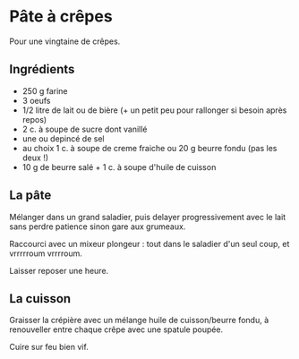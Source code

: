 # Pâte à crêpes
Pour une vingtaine de crêpes.

## Ingrédients
- 250 g farine
- 3 oeufs
- 1/2 litre de lait ou de bière (+ un petit peu pour rallonger si besoin après repos)
- 2 c. à soupe de sucre dont vanillé
- une ou depincé de sel
- au choix 1 c. à soupe de creme fraiche ou 20 g beurre fondu (pas les deux !)
- 10 g de beurre salé + 1 c. à soupe d'huile de cuisson

## La pâte
Mélanger dans un grand saladier, puis delayer progressivement avec le lait sans perdre patience sinon gare aux grumeaux.

Raccourci avec un mixeur plongeur : tout dans le saladier d'un seul coup, et vrrrrroum vrrrroum.

Laisser reposer une heure.

## La cuisson
Graisser la crépière avec un mélange huile de cuisson/beurre fondu, à  renouveller entre chaque crêpe avec une spatule poupée.

Cuire sur feu bien vif.
